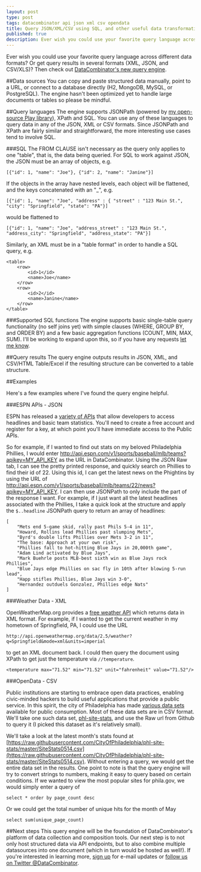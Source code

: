 ```yaml
---
layout: post
type: post
tags: datacombinator api json xml csv opendata
title: Query JSON/XML/CSV using SQL, and other useful data transformations
published: true
description: Ever wish you could use your favorite query language across different data formats?  Or get query results in several formats (XML, JSON, and CSV/XLS)?  Then check out DataCombinator's new query engine.
---
```


Ever wish you could use your favorite query language across different data formats?  Or get query results in several formats (XML, JSON, and CSV/XLS)?  Then check out [DataCombinator's new query engine](http://www.datacombinator.com/query).

##Data sources
You can copy and paste structured data manually, point to a URL, or connect to a database directly (H2, MongoDB, MySQL, or PostgreSQL).  The engine hasn't been optimized yet to handle large documents or tables so please be mindful.

##Query languages
The engine supports JSONPath (powered by [my open-source Play library](http://www.josephpconley.com/2014/04/15/jsonpath-for-play.html)), XPath and SQL.  You can use any of these languages to query data in any of the JSON, XML or CSV formats.  Since JSONPath and XPath are fairly similar and straightforward, the more interesting use cases tend to involve SQL. 

###SQL
The FROM CLAUSE isn't necessary as the query only applies to one "table", that is, the data being queried.  For SQL to work against JSON, the JSON must be an array of objects, e.g.

	[{"id": 1, "name": "Joe"}, {"id": 2, "name": "Janine"}]

If the objects in the array have nested levels, each object will be flattened, and the keys concatenated with an "_", e.g.

	[{"id": 1, "name": "Joe", "address" : { "street" : "123 Main St.", "city": "Springfield", "state": "PA"}]

would be flattened to 	

	[{"id": 1, "name": "Joe", "address_street" : "123 Main St.", "address_city": "Springfield", "address_state": "PA"}]

Similarly, an XML must be in a "table format" in order to handle a SQL query, e.g.

	<table>
		<row>
			<id>1</id>
			<name>Joe</name>
		</row>
		<row>
			<id>2</id>
			<name>Janine</name>
		</row>
	</table>

###Supported SQL functions
The engine supports basic single-table query functionality (no self joins yet) with simple clauses (WHERE, GROUP BY, and ORDER BY) and a few basic aggregation functions (COUNT, MIN, MAX, SUM).  I'll be working to expand upon this, so if you have any requests [let me know](http://www.datacombinator.com/contact).

##Query results
The query engine outputs results in JSON, XML, and CSV/HTML Table/Excel if the resulting structure can be converted to a table structure.

##Examples

Here's a few examples where I've found the query engine helpful.

###ESPN APIs - JSON

ESPN has released a [variety of APIs](http://developer.espn.com/docs) that allow developers to access headlines and basic team statistics.  You'll need to create a free account and register for a key, at which point you'll have immediate access to the Public APIs.

So for example, if I wanted to find out stats on my beloved Philadelphia Phillies, I would enter http://api.espn.com/v1/sports/baseball/mlb/teams?apikey=MY_API_KEY as the URL in DataCombinator.  Using the JSON Raw tab, I can see the pretty printed response, and quickly search on Phillies to find their id of 22.  Using this id, I can get the latest news on the Phightins by using the URL of http://api.espn.com/v1/sports/baseball/mlb/teams/22/news?apikey=MY_API_KEY.  I can then use JSONPath to only include the part of the response I want.  For example, if I just want all the latest headlines associated with the Phillies, I take a quick look at the structure and apply the `$..headline` JSONPath query to return an array of headlines:

	[
	    "Mets end 5-game skid, rally past Phils 5-4 in 11",
	    "Howard, Rollins lead Phillies past slumping Mets",
	    "Byrd's double lifts Phillies over Mets 3-2 in 11",
	    "The base: Approach at your own risk",
	    "Phillies fall to hot-hitting Blue Jays in 20,000th game",
	    "Adam Lind activated by Blue Jays",
	    "Mark Buehrle posts MLB-best sixth win as Blue Jays rock Phillies",
	    "Blue Jays edge Phillies on sac fly in 10th after blowing 5-run lead",
	    "Happ stifles Phillies, Blue Jays win 3-0",
	    "Hernandez outduels Gonzalez, Phillies edge Nats"
	]

###Weather Data - XML

OpenWeatherMap.org provides a [free weather API](http://openweathermap.org/API) which returns data in XML format.  For example, if I wanted to get the current weather in my hometown of Springfield, PA, I could use the URL 

	http://api.openweathermap.org/data/2.5/weather?q=Springfield&mode=xml&units=imperial

to get an XML document back.  I could then query the document using XPath to get just the temperature via `//temperature`.

	<temperature max="71.52" min="71.52" unit="fahrenheit" value="71.52"/>

###OpenData - CSV

Public institutions are starting to embrace open data practices, enabling civic-minded hackers to build useful applications that provide a public service.  In this spirit, the city of Philadelphia has made [various data sets](https://github.com/CityOfPhiladelphia) available for public consumption.  Most of these data sets are in CSV format.  We'll take one such data set, [phl-site-stats](https://github.com/CityOfPhiladelphia/phl-site-stats), and use the Raw url from Github to query it (I picked this dataset as it's relatively small).

We'll take a look at the latest month's stats found at [https://raw.githubusercontent.com/CityOfPhiladelphia/phl-site-stats/master/SiteStats0514.csv](https://raw.githubusercontent.com/CityOfPhiladelphia/phl-site-stats/master/SiteStats0514.csv).  Without entering a query, we would get the entire data set in the results.  One point to note is that the query engine will try to convert strings to numbers, making it easy to query based on certain conditions.  If we wanted to view the most popular sites for phila.gov, we would simply enter a query of
	
	select * order by page_count desc  

Or we could get the total number of unique hits for the month of May

	select sum(unique_page_count)

##Next steps
This query engine will be the foundation of DataCombinator's platform of data collection and composition tools.  Our next step is to not only host structured data via API endpoints, but to also combine multiple datasources into one document (which in turn would be hosted as well!).  If you're interested in learning more, [sign up](http://www.datacombinator.com) for e-mail updates or [follow us on Twitter @DataCombinator](https://www.twitter.com/DataCombinator).